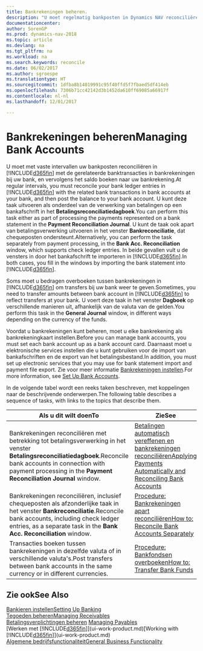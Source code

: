 ```yaml
---
title: Bankrekeningen beheren.
description: "U moet regelmatig bankposten in Dynamics NAV reconciliëren met de gerelateerde banktransacties in uw bankrekeningen."
documentationcenter: 
author: SorenGP
ms.prod: dynamics-nav-2018
ms.topic: article
ms.devlang: na
ms.tgt_pltfrm: na
ms.workload: na
ms.search.keywords: reconcile
ms.date: 06/02/2017
ms.author: sgroespe
ms.translationtype: HT
ms.sourcegitcommit: 1dfba8b14019991c95f40ffd5f7fbaed5df414eb
ms.openlocfilehash: 7306b71cc42142d3b1452da610ff69085a66917f
ms.contentlocale: nl-nl
ms.lasthandoff: 12/01/2017

---
```

# <a name="managing-bank-accounts"></a><span data-ttu-id="4e1fb-103">Bankrekeningen beheren</span><span class="sxs-lookup"><span data-stu-id="4e1fb-103">Managing Bank Accounts</span></span>
<span data-ttu-id="4e1fb-104">U moet met vaste intervallen uw bankposten reconciliëren in [!INCLUDE[d365fin](includes/d365fin_md.md)] met de gerelateerde banktransacties in bankrekeningen bij uw bank, en vervolgens het saldo boeken naar uw bankrekening.</span><span class="sxs-lookup"><span data-stu-id="4e1fb-104">At regular intervals, you must reconcile your bank ledger entries in [!INCLUDE[d365fin](includes/d365fin_md.md)] with the related bank transactions in bank accounts at your bank, and then post the balance to your bank account.</span></span> <span data-ttu-id="4e1fb-105">U kunt deze taak uitvoeren als onderdeel van de verwerking van betalingen op een bankafschrift in het **Betalingsreconciliatiedagboek**.</span><span class="sxs-lookup"><span data-stu-id="4e1fb-105">You can perform this task either as part of processing the payments represented on a bank statement in the **Payment Reconciliation Journal**.</span></span> <span data-ttu-id="4e1fb-106">U kunt de taak ook apart van betalingsverwerking uitvoeren in het venster **Bankreconciliatie**, dat chequeposten ondersteunt.</span><span class="sxs-lookup"><span data-stu-id="4e1fb-106">Alternatively, you can perform the task separately from payment processing, in the **Bank Acc. Reconciliation** window, which supports check ledger entries.</span></span> <span data-ttu-id="4e1fb-107">In beide gevallen vult u de vensters in door het bankafschrift te importeren in [!INCLUDE[d365fin](includes/d365fin_md.md)].</span><span class="sxs-lookup"><span data-stu-id="4e1fb-107">In both cases, you fill in the windows by importing the bank statement into [!INCLUDE[d365fin](includes/d365fin_md.md)].</span></span>

<span data-ttu-id="4e1fb-108">Soms moet u bedragen overboeken tussen bankrekeningen in [!INCLUDE[d365fin](includes/d365fin_md.md)] om transfers bij uw bank weer te geven.</span><span class="sxs-lookup"><span data-stu-id="4e1fb-108">Sometimes, you need to transfer amounts between bank account in [!INCLUDE[d365fin](includes/d365fin_md.md)] to reflect transfers at your bank.</span></span> <span data-ttu-id="4e1fb-109">U voert deze taak in het venster **Dagboek** op verschillende manieren uit, afhankelijk van de valuta van de gelden.</span><span class="sxs-lookup"><span data-stu-id="4e1fb-109">You perform this task in the **General Journal** window, in different ways depending on the currency of the funds.</span></span>

<span data-ttu-id="4e1fb-110">Voordat u bankrekeningen kunt beheren, moet u elke bankrekening als bankrekeningkaart instellen.</span><span class="sxs-lookup"><span data-stu-id="4e1fb-110">Before you can manage bank accounts, you must set each bank account up as a bank account card.</span></span> <span data-ttu-id="4e1fb-111">Daarnaast moet u elektronische services instellen die u kunt gebruiken voor de import van bankafschriften en de export van het betalingsbestand.</span><span class="sxs-lookup"><span data-stu-id="4e1fb-111">In addition, you must set up electronic services that you may use for bank statement import and payment file export.</span></span> <span data-ttu-id="4e1fb-112">Zie voor meer informatie [Bankrekeningen instellen](bank-setup-banking.md).</span><span class="sxs-lookup"><span data-stu-id="4e1fb-112">For more information, see [Set Up Bank Accounts](bank-setup-banking.md).</span></span>

<span data-ttu-id="4e1fb-113">In de volgende tabel wordt een reeks taken beschreven, met koppelingen naar de beschrijvende onderwerpen.</span><span class="sxs-lookup"><span data-stu-id="4e1fb-113">The following table describes a sequence of tasks, with links to the topics that describe them.</span></span>

| <span data-ttu-id="4e1fb-114">Als u dit wilt doen</span><span class="sxs-lookup"><span data-stu-id="4e1fb-114">To</span></span> | <span data-ttu-id="4e1fb-115">Zie</span><span class="sxs-lookup"><span data-stu-id="4e1fb-115">See</span></span> |
| --- | --- |
| <span data-ttu-id="4e1fb-116">Bankrekeningen reconciliëren met betrekking tot betalingsverwerking in het venster **Betalingsreconciliatiedagboek**.</span><span class="sxs-lookup"><span data-stu-id="4e1fb-116">Reconcile bank accounts in connection with payment processing in the **Payment Reconciliation Journal** window.</span></span> |[<span data-ttu-id="4e1fb-117">Betalingen automatisch vereffenen en bankrekeningen reconciliëren</span><span class="sxs-lookup"><span data-stu-id="4e1fb-117">Applying Payments Automatically and Reconciling Bank Accounts</span></span>](receivables-apply-payments-auto-reconcile-bank-accounts.md) |
| <span data-ttu-id="4e1fb-118">Bankrekeningen reconciliëren, inclusief chequeposten als afzonderlijke taak in het venster **Bankreconciliatie**.</span><span class="sxs-lookup"><span data-stu-id="4e1fb-118">Reconcile bank accounts, including check ledger entries, as a separate task in the **Bank Acc. Reconciliation** window.</span></span> |[<span data-ttu-id="4e1fb-119">Procedure: Bankrekeningen apart reconciliëren</span><span class="sxs-lookup"><span data-stu-id="4e1fb-119">How to: Reconcile Bank Accounts Separately</span></span>](bank-how-reconcile-bank-accounts-separately.md) |
| <span data-ttu-id="4e1fb-120">Transacties boeken tussen bankrekeningen in dezelfde valuta of in verschillende valuta's.</span><span class="sxs-lookup"><span data-stu-id="4e1fb-120">Post transfers between bank accounts in the same currency or in different currencies.</span></span> |[<span data-ttu-id="4e1fb-121">Procedure: Bankfondsen overboeken</span><span class="sxs-lookup"><span data-stu-id="4e1fb-121">How to: Transfer Bank Funds</span></span>](bank-how-transfer-bank-funds.md) |

## <a name="see-also"></a><span data-ttu-id="4e1fb-122">Zie ook</span><span class="sxs-lookup"><span data-stu-id="4e1fb-122">See Also</span></span>
[<span data-ttu-id="4e1fb-123">Bankieren instellen</span><span class="sxs-lookup"><span data-stu-id="4e1fb-123">Setting Up Banking</span></span>](bank-setup-banking.md)  
[<span data-ttu-id="4e1fb-124">Tegoeden beheren</span><span class="sxs-lookup"><span data-stu-id="4e1fb-124">Managing Receivables</span></span>](receivables-manage-receivables.md)  
<span data-ttu-id="4e1fb-125">[Betalingsverplichtingen beheren](payables-manage-payables.md)  </span><span class="sxs-lookup"><span data-stu-id="4e1fb-125">[Managing Payables](payables-manage-payables.md)  </span></span>  
<span data-ttu-id="4e1fb-126">[Werken met [!INCLUDE[d365fin](includes/d365fin_md.md)]](ui-work-product.md)</span><span class="sxs-lookup"><span data-stu-id="4e1fb-126">[Working with [!INCLUDE[d365fin](includes/d365fin_md.md)]](ui-work-product.md)</span></span>  
[<span data-ttu-id="4e1fb-127">Algemene bedrijfsfunctionaliteit</span><span class="sxs-lookup"><span data-stu-id="4e1fb-127">General Business Functionality</span></span>](ui-across-business-areas.md)  

